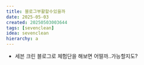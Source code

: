 ```yaml
---
title: 블로그부활할수있을까
date: 2025-05-03
created: 20250503003644
tags: [sevenclean]
idea: sevenclean
hierarchy: a
---
```


* 세븐 크린 블로그로 체험단을 해보면 어떨까..가능할지도?